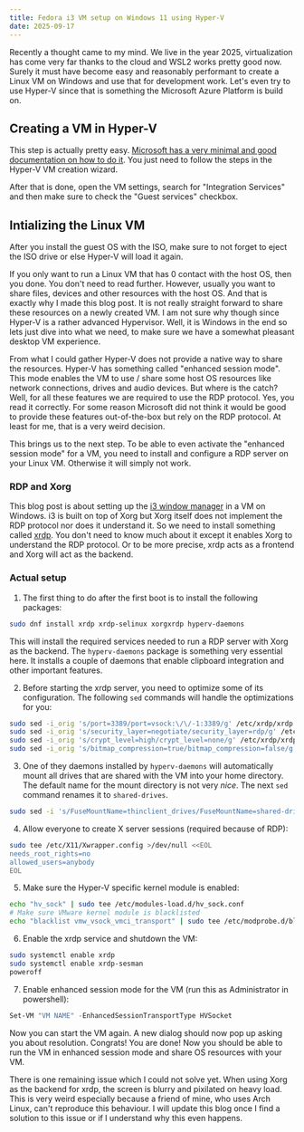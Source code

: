```yaml
---
title: Fedora i3 VM setup on Windows 11 using Hyper-V
date: 2025-09-17
---
```


Recently a thought came to my mind. We live in the year 2025, virtualization has come
very far thanks to the cloud and WSL2 works pretty good now.
Surely it must have become easy and reasonably performant to create a Linux VM on
Windows and use that for development work. Let's even try to use Hyper-V since
that is something the Microsoft Azure Platform is build on.

<!--more-->

## Creating a VM in Hyper-V

This step is actually pretty easy. [Microsoft has a very minimal and good documentation
on how to do it](https://learn.microsoft.com/en-us/windows-server/virtualization/hyper-v/get-started/create-a-virtual-machine-in-hyper-v).
You just need to follow the steps in the Hyper-V VM creation wizard.

After that is done, open the VM settings, search for "Integration Services" and
then make sure to check the "Guest services" checkbox.

## Intializing the Linux VM

After you install the guest OS with the ISO, make sure to not forget to
eject the ISO drive or else Hyper-V will load it again.

If you only want to run a Linux VM that has 0 contact with the host OS,
then you done. You don't need to read further.
However, usually you want to share files, devices and other resources with the host OS.
And that is exactly why I made this blog post.
It is not really straight forward to share these resources on a newly created VM.
I am not sure why though since Hyper-V is a rather advanced Hypervisor.
Well, it is Windows in the end so lets just dive into what we need,
to make sure we have a somewhat pleasant desktop VM experience.

From what I could gather Hyper-V does not provide a native way to share the resources.
Hyper-V has something called "enhanced session mode".
This mode enables the VM to use / share some host OS resources like network connections,
drives and audio devices. But where is the catch? Well, for all these features we
are required to use the RDP protocol. Yes, you read it correctly.
For some reason Microsoft did not think it would be good to provide these features
out-of-the-box but rely on the RDP protocol. At least for me, that is a very weird decision.

This brings us to the next step. To be able to even activate the "enhanced session mode"
for a VM, you need to install and configure a RDP server on your Linux VM.
Otherwise it will simply not work.

### RDP and Xorg

This blog post is about setting up the [i3 window manager](https://i3wm.org/) in a VM on Windows.
i3 is built on top of Xorg but Xorg itself does not implement the RDP protocol
nor does it understand it. So we need to install something called [xrdp](https://www.xrdp.org/).
You don't need to know much about it except it enables Xorg to understand the RDP protocol.
Or to be more precise, xrdp acts as a frontend and Xorg will act as the backend.

### Actual setup

1. The first thing to do after the first boot is to install the following packages:

```bash
sudo dnf install xrdp xrdp-selinux xorgxrdp hyperv-daemons
```

This will install the required services needed to run a RDP server with Xorg as the backend.
The `hyperv-daemons` package is something very essential here. It installs a couple
of daemons that enable clipboard integration and other important features.

2. Before starting the xrdp server, you need to optimize some of its configuration.
The following `sed` commands will handle the optimizations for you:

```bash
sudo sed -i_orig 's/port=3389/port=vsock:\/\/-1:3389/g' /etc/xrdp/xrdp.ini
sudo sed -i_orig 's/security_layer=negotiate/security_layer=rdp/g' /etc/xrdp/xrdp.ini
sudo sed -i_orig 's/crypt_level=high/crypt_level=none/g' /etc/xrdp/xrdp.ini
sudo sed -i_orig 's/bitmap_compression=true/bitmap_compression=false/g' /etc/xrdp/xrdp.ini
```

3. One of they daemons installed by `hyperv-daemons` will automatically mount
all drives that are shared with the VM into your home directory. The default name
for the mount directory is not very *nice*. The next `sed` command renames it
to `shared-drives`.

```bash
sudo sed -i 's/FuseMountName=thinclient_drives/FuseMountName=shared-drives/g' /etc/xrdp/sesman.ini
```

4. Allow everyone to create X server sessions (required because of RDP):

```bash
sudo tee /etc/X11/Xwrapper.config >/dev/null <<EOL
needs_root_rights=no
allowed_users=anybody
EOL
```

5. Make sure the Hyper-V specific kernel module is enabled:

```bash
echo "hv_sock" | sudo tee /etc/modules-load.d/hv_sock.conf
# Make sure VMware kernel module is blacklisted
echo "blacklist vmw_vsock_vmci_transport" | sudo tee /etc/modprobe.d/blacklist-vmw_vsock_vmci_transport.conf
```

6. Enable the xrdp service and shutdown the VM:

```bash
sudo systemctl enable xrdp
sudo systemctl enable xrdp-sesman
poweroff
```

7. Enable enhanced session mode for the VM (run this as Administrator in powershell):

```powershell
Set-VM "VM NAME" -EnhancedSessionTransportType HVSocket
```

Now you can start the VM again.
A new dialog should now pop up asking you about resolution. Congrats! You are done!
Now you should be able to run the VM in enhanced session mode and share OS resources
with your VM.

There is one remaining issue which I could not solve yet.
When using Xorg as the backend for xrdp, the screen is blurry and pixilated on heavy load.
This is very weird especially because a friend of mine, who uses Arch Linux, can't reproduce this behaviour.
I will update this blog once I find a solution to this issue or if I understand why this even happens.

